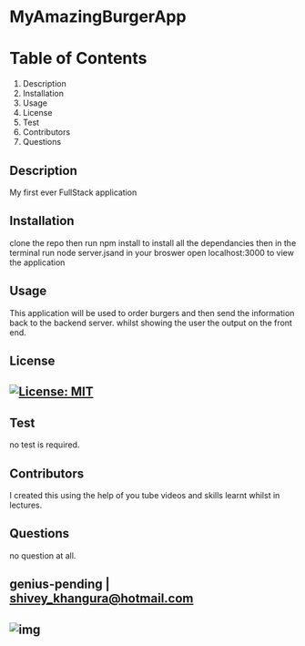 
# MyAmazingBurgerApp



# Table of Contents
1. Description
2. Installation
3. Usage
4. License
5. Test
6. Contributors
7. Questions
## Description
My first ever FullStack application
## Installation
clone the repo then run npm install to install all the dependancies then in the terminal run node server.jsand in your broswer open localhost:3000 to view the application
## Usage
This application will be used to order burgers and then send the information back to the backend server. whilst showing the user the output on the front end.
## License
## [![License: MIT](https://img.shields.io/badge/License-MIT-yellow.svg)](https://opensource.org/licenses/MIT)
## Test
no test is required.
## Contributors
I created this using the help of you tube videos and skills learnt whilst in lectures.
## Questions
no question at all.
## genius-pending | shivey_khangura@hotmail.com
## ![img](https://avatars2.githubusercontent.com/u/67982777?v=4)